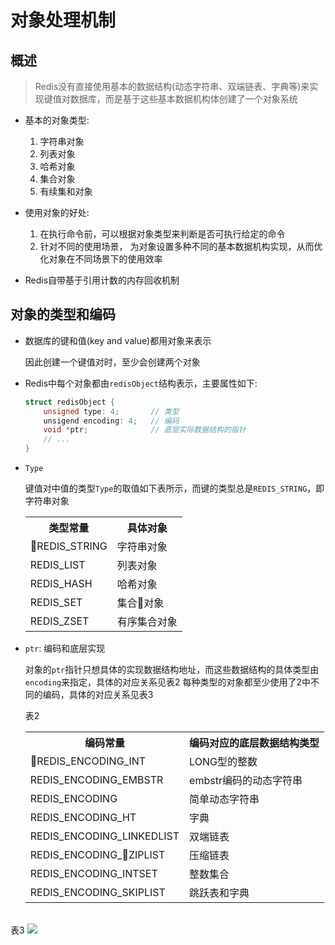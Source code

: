 # 对象处理机制

## 概述

> Redis没有直接使用基本的数据结构(动态字符串、双端链表、字典等)来实现键值对数据库，而是基于这些基本数据机构体创建了一个对象系统
- 基本的对象类型:

  1. 字符串对象
  2. 列表对象
  3. 哈希对象
  4. 集合对象
  5. 有续集和对象
   
- 使用对象的好处:  

    1. 在执行命令前，可以根据对象类型来判断是否可执行给定的命令
    2. 针对不同的使用场景， 为对象设置多种不同的基本数据机构实现，从而优化对象在不同场景下的使用效率

- Redis自带基于引用计数的内存回收机制
  
## 对象的类型和编码

- 数据库的键和值(key and value)都用对象来表示

    因此创建一个键值对时，至少会创建两个对象

- Redis中每个对象都由`redisObject`结构表示，主要属性如下:

    ```c
    struct redisObject {
        unsigned type: 4;       // 类型
        unsigend encoding: 4;   // 编码
        void *ptr;              // 底层实际数据结构的指针
        // ...
    }
    ```

- `Type`

    键值对中值的类型`Type`的取值如下表所示，而键的类型总是`REDIS_STRING`，即字符串对象
        <table>
            <tr>
                <th>类型常量</th>
                <th>具体对象</th>
            </tr>
            <tr>
                <td>REDIS_STRING</td>
                <td>字符串对象</td>
            </tr>
            <tr>
                <td>REDIS_LIST</td>
                <td>列表对象</td>
            </tr>
            <tr>
                <td>REDIS_HASH</td>
                <td>哈希对象</td>
            </tr><tr>
                <td>REDIS_SET</td>
                <td>集合对象</td>
            </tr>
            <tr>
                <td>REDIS_ZSET</td>
                <td>有序集合对象</td>
            </tr>
        </table>
    </div>

- `ptr`: 编码和底层实现

    对象的`ptr`指针只想具体的实现数据结构地址，而这些数据结构的具体类型由`encoding`来指定，具体的对应关系见表2
    每种类型的对象都至少使用了2中不同的编码，具体的对应关系见表3

    表2
    <table>
        <tr>
            <th>编码常量</th>
            <th>编码对应的底层数据结构类型</th>
        </tr>
        <tr>
            <td>REDIS_ENCODING_INT</td>
            <td>LONG型的整数</td>
        </tr>
        <tr>
            <td>REDIS_ENCODING_EMBSTR</td>
            <td>embstr编码的动态字符串</td>
        </tr>
        <tr>
            <td>REDIS_ENCODING</td>
            <td>简单动态字符串</td>
        </tr><tr>
            <td>REDIS_ENCODING_HT</td>
            <td>字典</td>
        </tr>
        <tr>
            <td>REDIS_ENCODING_LINKEDLIST</td>
            <td>双端链表</td>
        </tr>
        <tr>
            <td>REDIS_ENCODING_ZIPLIST</td>
            <td>压缩链表</td>
        </tr>
        <tr>
            <td>REDIS_ENCODING_INTSET</td>
            <td>整数集合</td>
        </tr>
        <tr>
            <td>REDIS_ENCODING_SKIPLIST</td>
            <td>跳跃表和字典</td>
        </tr>
    </table>
<br>
    表3
    <img src='imgs/encoding.png' style="margin: 0 auto;">
